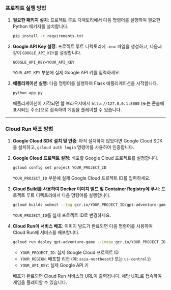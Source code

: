 ### 프로젝트 실행 방법

1.  **필요한 패키지 설치**:
    프로젝트 루트 디렉토리에서 다음 명령어를 실행하여 필요한 Python 패키지를 설치합니다.
    ```bash
    pip install -r requirements.txt
    ```

2.  **Google API Key 설정**:
    프로젝트 루트 디렉토리에 `.env` 파일을 생성하고, 다음과 같이 `GOOGLE_API_KEY`를 설정합니다.
    ```
    GOOGLE_API_KEY=YOUR_API_KEY
    ```
    `YOUR_API_KEY` 부분에 실제 Google API 키를 입력하세요.

3.  **애플리케이션 실행**:
    다음 명령어를 실행하여 Flask 애플리케이션을 시작합니다.
    ```bash
    python app.py
    ```
    애플리케이션이 시작되면 웹 브라우저에서 `http://127.0.0.1:8080` (또는 콘솔에 표시되는 주소)으로 접속하여 게임을 플레이할 수 있습니다.

---

### Cloud Run 배포 방법

1.  **Google Cloud SDK 설치 및 인증**:
    아직 설치하지 않았다면 Google Cloud SDK를 설치하고, `gcloud auth login` 명령어를 사용하여 인증합니다.

2.  **Google Cloud 프로젝트 설정**:
    배포할 Google Cloud 프로젝트를 설정합니다.
    ```bash
    gcloud config set project YOUR_PROJECT_ID
    ```
    `YOUR_PROJECT_ID` 부분에 실제 Google Cloud 프로젝트 ID를 입력하세요.

3.  **Cloud Build를 사용하여 Docker 이미지 빌드 및 Container Registry에 푸시**:
    프로젝트 루트 디렉토리에서 다음 명령어를 실행합니다.
    ```bash
    gcloud builds submit --tag gcr.io/YOUR_PROJECT_ID/gpt-adventure-game
    ```
    `YOUR_PROJECT_ID`를 실제 프로젝트 ID로 변경하세요.

4.  **Cloud Run에 서비스 배포**:
    이미지 빌드가 완료되면 다음 명령어를 사용하여 Cloud Run에 서비스를 배포합니다.
    ```bash
    gcloud run deploy gpt-adventure-game --image gcr.io/YOUR_PROJECT_ID/gpt-adventure-game --platform managed --region YOUR_REGION --allow-unauthenticated --set-env-vars GOOGLE_API_KEY=YOUR_API_KEY
    ```
    -   `YOUR_PROJECT_ID`: 실제 Google Cloud 프로젝트 ID
    -   `YOUR_REGION`: 배포할 리전 (예: `asia-northeast3` 또는 `us-central1`)
    -   `YOUR_API_KEY`: 실제 Google API 키

    배포가 완료되면 Cloud Run 서비스의 URL이 출력됩니다. 해당 URL로 접속하여 게임을 플레이할 수 있습니다.
